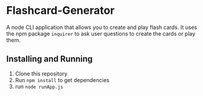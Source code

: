 # Flashcard-Generator

A node CLI application that allows you to create and play flash cards. It uses the npm package `inquirer` to ask user questions to create the cards or play them.

## Installing and Running 

1. Clone this repository
2. Run `npm install` to get dependencies
3. run `node runApp.js`
